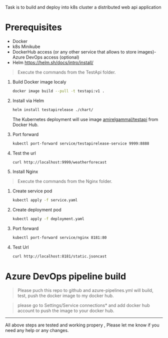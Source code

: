 Task is to build and deploy into k8s cluster a distributed web api application

# Prerequisites

- Docker
- k8s Minikube
- DockerHub access (or any other service that allows to store images)- Azure DevOps access (optional)
- Helm https://helm.sh/docs/intro/install/ 

> Execute the commands from the TestApi folder.

1. Build Docker image localy
    ```bash
    docker image build --pull -t testapi:v1 .
    ```
3. Install via Helm
    ```bash
    helm install testapirelease ./chart/
    ```
    The Kubernetes deployment will use image [amirelgammal/testapi](https://hub.docker.com/r/amirelgammal/testapi) from Docker Hub. 
  
4. Port forward 
    ```bash
    kubectl port-forward service/testapirelease-service 9999:8888
    ```
5. Test the url
    ```bash
    curl http://localhost:9999/weatherforecast
    ```
6. Install Nginx
    
> Execute the commands from the Nginx folder.

1. Create service pod 
    ```bash
    kubectl apply -f service.yaml
    ```
2. Create deployment pod
    ```bash
    kubectl apply -f deployment.yaml
    ```
3. Port forward 
    ```bash
    kubectl port-forward service/nginx 8181:80
    ```
4. Test Url
    ```bash
    curl http://localhost:8181/static.jsoncast
    ```
# Azure DevOps pipeline build
> Please puch this repo to github and azure-pipelines.yml will build, test, push the docker image to my docker hub.

> please go to Settings/Service connections* and add docker hub account to push the image to your docker hub.

___
All above steps are tested and working propery , Please let me know if you need any help or any changes.